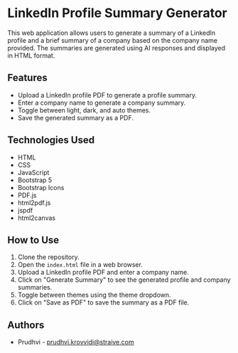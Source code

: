 # LinkedIn Profile Summary Generator

This web application allows users to generate a summary of a LinkedIn profile and a brief summary of a company based on the company name provided. The summaries are generated using AI responses and displayed in HTML format.

## Features
- Upload a LinkedIn profile PDF to generate a profile summary.
- Enter a company name to generate a company summary.
- Toggle between light, dark, and auto themes.
- Save the generated summary as a PDF.

## Technologies Used
- HTML
- CSS
- JavaScript
- Bootstrap 5
- Bootstrap Icons
- PDF.js
- html2pdf.js
- jspdf
- html2canvas

## How to Use
1. Clone the repository.
2. Open the `index.html` file in a web browser.
3. Upload a LinkedIn profile PDF and enter a company name.
4. Click on "Generate Summary" to see the generated profile and company summaries.
5. Toggle between themes using the theme dropdown.
6. Click on "Save as PDF" to save the summary as a PDF file.

## Authors 
- Prudhvi - prudhvi.krovvidi@straive.com
